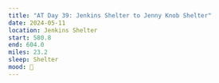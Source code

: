 ```yaml
---
title: "AT Day 39: Jenkins Shelter to Jenny Knob Shelter"
date: 2024-05-11
location: Jenkins Shelter
start: 580.8
end: 604.0
miles: 23.2
sleep: Shelter
mood: 🙂
---
```

